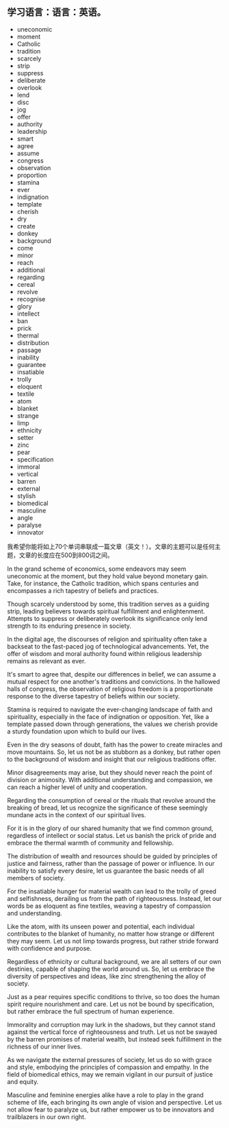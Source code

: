 ## 学习语言：语言：英语。
- uneconomic
- moment
- Catholic
- tradition
- scarcely
- strip
- suppress
- deliberate
- overlook
- lend
- disc
- jog
- offer
- authority
- leadership
- smart
- agree
- assume
- congress
- observation
- proportion
- stamina
- ever
- indignation
- template
- cherish
- dry
- create
- donkey
- background
- come
- minor
- reach
- additional
- regarding
- cereal
- revolve
- recognise
- glory
- intellect
- ban
- prick
- thermal
- distribution
- passage
- inability
- guarantee
- insatiable
- trolly
- eloquent
- textile
- atom
- blanket
- strange
- limp
- ethnicity
- setter
- zinc
- pear
- specification
- immoral
- vertical
- barren
- external
- stylish
- biomedical
- masculine
- angle
- paralyse
- innovator

我希望你能将如上70个单词串联成一篇文章（英文！）。文章的主题可以是任何主题，文章的长度应在500到800词之间。









In the grand scheme of economics, some endeavors may seem uneconomic at the moment, but they hold value beyond monetary gain. Take, for instance, the Catholic tradition, which spans centuries and encompasses a rich tapestry of beliefs and practices.

Though scarcely understood by some, this tradition serves as a guiding strip, leading believers towards spiritual fulfillment and enlightenment. Attempts to suppress or deliberately overlook its significance only lend strength to its enduring presence in society.

In the digital age, the discourses of religion and spirituality often take a backseat to the fast-paced jog of technological advancements. Yet, the offer of wisdom and moral authority found within religious leadership remains as relevant as ever.

It's smart to agree that, despite our differences in belief, we can assume a mutual respect for one another's traditions and convictions. In the hallowed halls of congress, the observation of religious freedom is a proportionate response to the diverse tapestry of beliefs within our society.

Stamina is required to navigate the ever-changing landscape of faith and spirituality, especially in the face of indignation or opposition. Yet, like a template passed down through generations, the values we cherish provide a sturdy foundation upon which to build our lives.

Even in the dry seasons of doubt, faith has the power to create miracles and move mountains. So, let us not be as stubborn as a donkey, but rather open to the background of wisdom and insight that our religious traditions offer.

Minor disagreements may arise, but they should never reach the point of division or animosity. With additional understanding and compassion, we can reach a higher level of unity and cooperation.

Regarding the consumption of cereal or the rituals that revolve around the breaking of bread, let us recognize the significance of these seemingly mundane acts in the context of our spiritual lives.

For it is in the glory of our shared humanity that we find common ground, regardless of intellect or social status. Let us banish the prick of pride and embrace the thermal warmth of community and fellowship.

The distribution of wealth and resources should be guided by principles of justice and fairness, rather than the passage of power or influence. In our inability to satisfy every desire, let us guarantee the basic needs of all members of society.

For the insatiable hunger for material wealth can lead to the trolly of greed and selfishness, derailing us from the path of righteousness. Instead, let our words be as eloquent as fine textiles, weaving a tapestry of compassion and understanding.

Like the atom, with its unseen power and potential, each individual contributes to the blanket of humanity, no matter how strange or different they may seem. Let us not limp towards progress, but rather stride forward with confidence and purpose.

Regardless of ethnicity or cultural background, we are all setters of our own destinies, capable of shaping the world around us. So, let us embrace the diversity of perspectives and ideas, like zinc strengthening the alloy of society.

Just as a pear requires specific conditions to thrive, so too does the human spirit require nourishment and care. Let us not be bound by specification, but rather embrace the full spectrum of human experience.

Immorality and corruption may lurk in the shadows, but they cannot stand against the vertical force of righteousness and truth. Let us not be swayed by the barren promises of material wealth, but instead seek fulfillment in the richness of our inner lives.

As we navigate the external pressures of society, let us do so with grace and style, embodying the principles of compassion and empathy. In the field of biomedical ethics, may we remain vigilant in our pursuit of justice and equity.

Masculine and feminine energies alike have a role to play in the grand scheme of life, each bringing its own angle of vision and perspective. Let us not allow fear to paralyze us, but rather empower us to be innovators and trailblazers in our own right.

